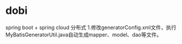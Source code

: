# dobi
spring boot + spring cloud 分布式
1.修改generatorConfig.xml文件，执行MyBatisGeneratorUtil.java自动生成mapper、model、dao等文件。
